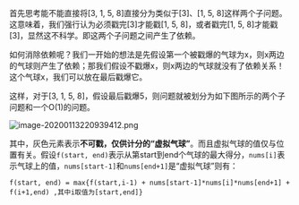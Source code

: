 首先思考能不能直接将[3, 1, 5, 8]直接分为类似于[3]、[1, 5, 8]这样两个子问题。这意味着，我们强行认为必须戳完[3]才能戳[1, 5, 8]，或者戳完[1, 5, 8]才能戳[3]，显然这不科学。即这两个子问题之间产生了依赖。

如何消除依赖呢？我们一开始的想法是先假设第一个被戳爆的气球为x，则x两边的气球则产生了依赖；那我们假设不戳爆x，则x两边的气球就没有了依赖关系！这个气球x，我们可以放在最后戳爆它。

这样，对于[3, 1, 5, 8]，假设最后戳爆5，则问题就被划分为如下图所示的两个子问题和一个O(1)的问题。

![image-20200113220939412.png](https://pic.leetcode-cn.com/f91cf0d4f03e32737908aae3d8967f438b2bd2d064a86e0a9e6961cf69769b55-image-20200113220939412.png)



其中，灰色元素表示**不可戳，仅供计分的“虚拟气球”**。而且虚拟气球的值仅与位置有关。假设`f(start, end)`表示从第start到end个气球的最大得分，`nums[i]`表示气球上的值，`nums[start-1]`和`nums[end+1]`是“虚拟气球”则有：

`f(start, end) = max{f(start,i-1) + nums[start-1]*nums[i]*nums[end+1] + f(i+1,end) ,其中i取值为[start,end]}`